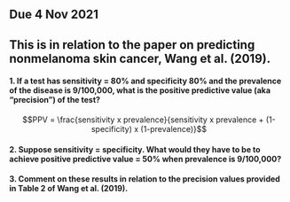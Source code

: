 ## Due 4 Nov 2021

## This is in relation to the paper on predicting nonmelanoma skin cancer, Wang et al. (2019).

#### 1. If a test has sensitivity = 80% and specificity 80% and the prevalence of the disease is 9/100,000, what is the positive predictive value (aka “precision”) of the test?
```math
PPV = \frac{sensitivity x prevalence}{sensitivity x prevalence + (1-specificity) x (1-prevalence)}
```

#### 2. Suppose sensitivity = specificity. What would they have to be to achieve positive predictive value = 50% when prevalence is 9/100,000?

#### 3. Comment on these results in relation to the precision values provided in Table 2 of Wang et al. (2019).

